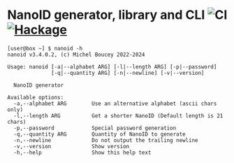 # NanoID generator, library and CLI ![CI](https://github.com/MichelBoucey/NanoID/actions/workflows/haskell-ci.yml/badge.svg) [![Hackage](https://img.shields.io/hackage/v/NanoID.svg)](https://hackage.haskell.org/package/NanoID)

```
[user@box ~] $ nanoid -h
nanoid v3.4.0.2, (c) Michel Boucey 2022-2024

Usage: nanoid [-a|--alphabet ARG] [-l|--length ARG] [-p|--password] 
              [-q|--quantity ARG] [-n|--newline] [-v|--version]

  NanoID generator

Available options:
  -a,--alphabet ARG        Use an alternative alphabet (ascii chars only)
  -l,--length ARG          Get a shorter NanoID (Default length is 21 chars)
  -p,--password            Special password generation
  -q,--quantity ARG        Quantity of NanoID to generate
  -n,--newline             Do not output the trailing newline
  -v,--version             Show version
  -h,--help                Show this help text
```

